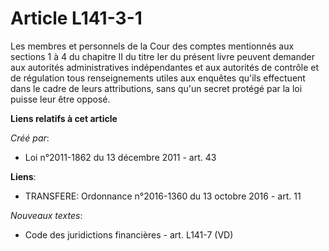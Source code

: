 # Article L141-3-1

Les membres et personnels de la Cour des comptes mentionnés aux sections 1 à 4 du chapitre II du titre Ier du présent livre
peuvent demander aux autorités administratives indépendantes et aux autorités de contrôle et de régulation tous
renseignements utiles aux enquêtes qu'ils effectuent dans le cadre de leurs attributions, sans qu'un secret protégé par la
loi puisse leur être opposé.

**Liens relatifs à cet article**

_Créé par_:

  - Loi n°2011-1862 du 13 décembre 2011 - art. 43

**Liens**:

  - TRANSFERE: Ordonnance n°2016-1360 du 13 octobre 2016 - art. 11

_Nouveaux textes_:

  - Code des juridictions financières - art. L141-7 (VD)
